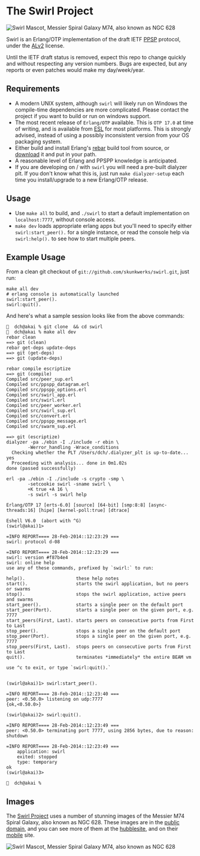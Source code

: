 # The Swirl Project

![Swirl Mascot, Messier Spiral Galaxy M74, also known as NGC 628][swirl_m74_small]

Swirl is an Erlang/OTP implementation of the draft IETF [PPSP] protocol,
under the [ALv2] license.

Until the IETF draft status is removed, expect this repo to change quickly
and without respecting any version numbers. Bugs are expected, but any reports
or even patches would make my day/week/year.

## Requirements

- A modern UNIX system, although `swirl` will likely run on Windows the
    compile-time dependencies are more complicated. Please contact the
    project if you want to build or run on windows support.
- The most recent release of `Erlang/OTP` available. This is `OTP 17.0` at
    time of writing, and is available from [ESL] for most platforms. This
    is strongly advised, instead of using a possibly inconsistent version from
    your OS packaging system.
- Either build and install Erlang's [rebar] build tool from source, or
    [download] it and put in your path.
- A reasonable level of Erlang and PPSPP knowledge is anticipated.
- If you are developing on / with `swirl` you will need a pre-built dialyzer
    plt. If you don't know what this is, just run `make dialyzer-setup` each
    time you install/upgrade to a new Erlang/OTP release.

## Usage

- Use `make all` to build, and `./swirl` to start a default implementation
    on `localhost:7777`, without console access.
- `make dev` loads appropriate erlang apps but you'll need to specify
    either `swirl:start_peer().` for a single instance, or read the
    console help via `swirl:help().` to see how to start multiple peers.

## Example Usage

From a clean git checkout of `git://github.com/skunkwerks/swirl.git`,
just run:

    make all dev
    # erlang console is automatically launched
    swirl:start_peer().
    swirl:quit().

And here's what a sample session looks like from the above commands:

```
🌈  dch@akai % git clone  && cd swirl
🌈  dch@akai % make all dev
rebar clean
==> git (clean)
rebar get-deps update-deps
==> git (get-deps)
==> git (update-deps)

rebar compile escriptize
==> git (compile)
Compiled src/peer_sup.erl
Compiled src/ppspp_datagram.erl
Compiled src/ppspp_options.erl
Compiled src/swirl_app.erl
Compiled src/swirl.erl
Compiled src/peer_worker.erl
Compiled src/swirl_sup.erl
Compiled src/convert.erl
Compiled src/ppspp_message.erl
Compiled src/swarm_sup.erl

==> git (escriptize)
dialyzer -pa ./ebin -I ./include -r ebin \
		-Werror_handling -Wrace_conditions
  Checking whether the PLT /Users/dch/.dialyzer_plt is up-to-date... yes
  Proceeding with analysis... done in 0m1.02s
done (passed successfully)

erl -pa ./ebin -I ./include -s crypto -smp \
		-setcookie swirl -sname swirl \
		+K true +A 16 \
		-s swirl -s swirl help

Erlang/OTP 17 [erts-6.0] [source] [64-bit] [smp:8:8] [async-threads:16] [hipe] [kernel-poll:true] [dtrace]

Eshell V6.0  (abort with ^G)
(swirl@akai)1>

=INFO REPORT==== 28-Feb-2014::12:23:29 ===
swirl: protocol d-08

=INFO REPORT==== 28-Feb-2014::12:23:29 ===
swirl: version #f87b4e4
swirl: online help
use any of these commands, prefixed by `swirl:` to run:

help().                   these help notes
start().                  starts the swirl application, but no peers or swarms
stop().                   stops the swirl application, active peers and swarms
start_peer().             starts a single peer on the default port
start_peer(Port).         starts a single peer on the given port, e.g. 7777
start_peers(First, Last). starts peers on consecutive ports from First to Last
stop_peer().              stops a single peer on the default port
stop_peer(Port).          stops a single peer on the given port, e.g. 7777
stop_peers(First, Last).  stops peers on consecutive ports from First to Last
quit().                   terminates *immediately* the entire BEAM vm

use ^c to exit, or type `swirl:quit().`


(swirl@akai)1> swirl:start_peer().

=INFO REPORT==== 28-Feb-2014::12:23:40 ===
peer: <0.50.0> listening on udp:7777
{ok,<0.50.0>}

(swirl@akai)2> swirl:quit().

=INFO REPORT==== 28-Feb-2014::12:23:49 ===
peer: <0.50.0> terminating port 7777, using 2856 bytes, due to reason: shutdown

=INFO REPORT==== 28-Feb-2014::12:23:49 ===
    application: swirl
    exited: stopped
    type: temporary
ok
(swirl@akai)3>

🌈  dch@akai %
```

## Images

The [Swirl Project] uses a number of stunning images of the Messier M74
Spiral Galaxy, also known as NGC 628. These images are in the [public domain],
and you can see more of them at the [hubblesite], and on their [mobile] site.

![Swirl Mascot, Messier Spiral Galaxy M74, also known as NGC 628][swirl_m74_large]

[ALv2]: http://www.apache.org/licenses/LICENSE-2.0.html
[PPSP]: http://datatracker.ietf.org/doc/draft-ietf-ppsp-peer-protocol/
[rebar]: https://github.com/rebar/rebar
[ESL]: https://www.erlang-solutions.com/downloads/download-erlang-otp
[Swirl Project]: http://swirl-project.org/
[public domain]: http://hubblesite.org/about_us/copyright.php
[hubblesite]: http://hubblesite.org/gallery/wallpaper/pr2007041a/
[mobile]: http://m.hubblesite.org/vote/pr2007041a
[swirl_m74_small]: https://raw.github.com/wiki/skunkwerks/swirl/logo/hs-2007-41-a-thumb.jpg
[swirl_m74_large]: https://raw.github.com/wiki/skunkwerks/swirl/logo/hs-2007-41-a-web.jpg
[download]: https://raw.github.com/wiki/skunkwerks/swirl/tools/rebar
